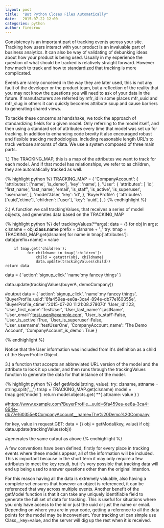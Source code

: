 ```yaml
---
layout: post
title:  "But Python Closes Files Automatically"
date:   2015-07-22 12:00
categories: python
author: firecrow 
---
```


Consistency is an important part of tracking events across your site. Tracking
how users interact with your product is an invaluable part of business
analytics. It can also be way of validating of debunking ideas about how your
product is being used. Usually in my experience the question of what should be
tracked is relatively straight forward. However how much to track and how to
standardized that tracking is more complicated. 

Events are rarely conceived in the way they are later used, this is not any 
fault of the developer or the product team, but a reflection of the reality
that you may not know the questions you will need to ask of your data in the
future. If manufacturers are referred by mfr_id in some places mfr_uuid and
mfr_slug in others it can quickly becomes attribute soup and cause barriers to
generating shared views.

To tackle these concerns at handshake, we took the approach of standardizing
fields for a given model. Only referring to the model itself, and then using a
standard set of attributes every time that model was set up for tracking. In
addition to enhancing code brevity it also encouraged robust and flexible
tracking methodologies. Including reasonable length URL's to track verbose
amounts of data. We use a system composed of three main parts.

1.) The TRACKING_MAP, this is a map of the attributes we want to track for each
model.  And if that model has relationships, we refer to as children, they are
automatically tracked as well.

{% highlight python %}
TRACKING_MAP = {
    'CompanyAccount': {
        'attributes': ['name', 'is_demo'],
        'key': 'name',
    },
    'User': {
        'attributes': [
            'id',
            'first_name',
            'last_name',
            'email',
            'is_staff',
            'is_active',
            'is_superuser',
            'username',
        ],
        'model':User,
        'key': 'id',
    },
    'BuyerProfile': {
        'attributes': ['uuid','ctime'],
        'children': ['user'],
        'key': 'uuid',
    },
}
{% endhighlight %}

2.) A function we call trackingValues, that receives a series of model objects,
and generates data based on the TRACKING_MAP

{% highlight python %}
def trackingValues(**args):
    data = {}
    for obj in args:
        clsname = obj.__class__.__name__
        prefix = clsname + '_'
        try:
            tmap = TRACKING_MAP.get(clsname)
            for name in tmap['attributes']:
                data[prefix+name] = value

        if tmap.get('children'):
              for childname in tmap['children']:
                  child = getattr(obj, childname)
                  data.update(trackingValues(child))
    return data

data = {
    'action':'signup_click'
    'name':my fancey things'
}

data.update(trackingValues(buyerA, demoCompany)) 

#output
data = {
    'action':'signup_click',
    'name':my fancey things',
    'BuyerProfile_uuid':'6fa459ea-ee8a-3ca4-894e-db77e160355e', 
    'BuyerProfile_ctime':'2015-07-20 11:21:08.278070' 
    'User_id':123,
    'User_first_name':'TestUser',
    'User_last_name':'LastName',
    'User_email':'test.user@example.com',
    'User_is_staff':False,
    'User_is_active':True,
    'User_is_superuser':False,
    'User_username':'testUserOne',
    'CompanyAccount_name': 'The Demo Account',
    'CompanyAccount_is_demo': True
}

{% endhighlight %}

Notice that the User information was included from it's definition as a child
of the BuyerProfile Object.

3.) a function that accepts an abbreviated URL version of the model and the
attribute to look it up under, and then runs through the trackingValues
function to generate the data for that instance of the model.

{% highlight python %}
def getModel(string, value):
    try:
        clsname, attname = string.split('__')
        tmap = TRACKING_MAP.get(clsname)
        model = tmap.get('model'):
        return model.objects.get( **{ attname: value } )



#https://www.example.com?BuyerProfile__uuid=6fa459ea-ee8a-3ca4-894e-db77e160355e&CompanyAccount__name=The%20Demo%20Company

for key, value in request.GET:
    data = {}
    obj = getModal(key, value)
    if obj:
        data.update(trackingValues(obj))

#generates the same output as above
{% endhighlight %}

A few conventions have been defined, firstly for every place in tracking events
where these models appear, all of the information will be included.  This is
important because in the short term it may only require a few attributes to
meet the key result, but it's very possible that tracking data will end up
being used to answer questions other than the original intention.

For this reason having all the data is extremely valuable, also having a
complete set ensures that however an object is referenced, it can be referenced
that way across multiple events. Another benefit of the getModel function is
that it can take any uniquely identifiable field to generate the full set of
data for tracking.  This is useful for situations where you only have access to
the id or just the uuid or just the name or email. Depending on where you are
in your code, getting a reference to all the data points for the model may be
inconvenient. Your tracking url can simple use Class__key=value, and the server
will dig up the rest when it is received.

